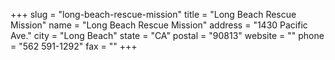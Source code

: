 +++
slug = "long-beach-rescue-mission"
title = "Long Beach Rescue Mission"
name = "Long Beach Rescue Mission"
address = "1430 Pacific Ave."
city = "Long Beach"
state = "CA"
postal = "90813"
website = ""
phone = "562 591-1292"
fax = ""
+++
